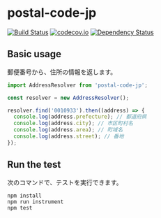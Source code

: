 # postal-code-jp

[![Build Status](https://travis-ci.org/holyshared/postal-code-jp.svg?branch=master)](https://travis-ci.org/holyshared/postal-code-jp)
[![codecov.io](https://codecov.io/github/holyshared/postal-code-jp/coverage.svg?branch=master)](https://codecov.io/github/holyshared/postal-code-jp?branch=master)
[![Dependency Status](https://www.versioneye.com/user/projects/564c68b14e32b6001e00036a/badge.svg?style=flat)](https://www.versioneye.com/user/projects/564c68b14e32b6001e00036a)

## Basic usage

郵便番号から、住所の情報を返します。

```js
import AddressResolver from 'postal-code-jp';

const resolver = new AddressResolver();

resolver.find('0010933').then((address) => {
  console.log(address.prefecture); // 都道府県
  console.log(address.city); // 市区町村名
  console.log(address.area); // 町域名
  console.log(address.street); // 番地
});

```

## Run the test

次のコマンドで、テストを実行できます。

	npm install
	npm run instrument
	npm test
